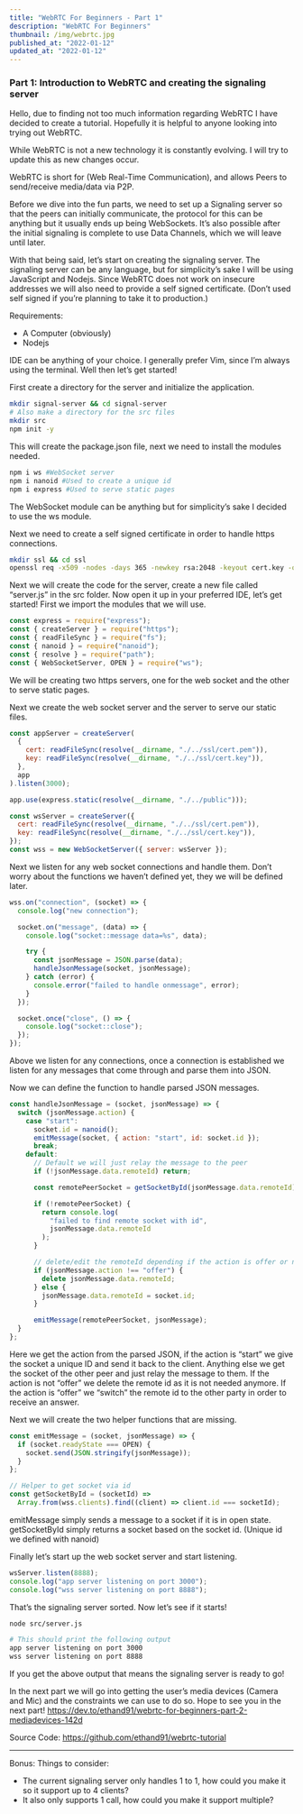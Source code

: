 ```yaml
---
title: "WebRTC For Beginners - Part 1"
description: "WebRTC For Beginners"
thumbnail: /img/webrtc.jpg
published_at: "2022-01-12"
updated_at: "2022-01-12"
---
```


### Part 1: Introduction to WebRTC and creating the signaling server

Hello, due to finding not too much information regarding WebRTC I have decided to create a tutorial. Hopefully it is helpful to anyone looking into trying out WebRTC.

While WebRTC is not a new technology it is constantly evolving. I will try to update this as new changes occur.

WebRTC is short for (Web Real-Time Communication), and allows Peers to send/receive media/data via P2P.

Before we dive into the fun parts, we need to set up a Signaling server so that the peers can initially communicate, the protocol for this can be anything but it usually ends up being WebSockets. It’s also possible after the initial signaling is complete to use Data Channels, which we will leave until later.

With that being said, let’s start on creating the signaling server.
The signaling server can be any language, but for simplicity’s sake I will be using JavaScript and Nodejs.
Since WebRTC does not work on insecure addresses we will also need to provide a self signed certificate. (Don’t used self signed if you’re planning to take it to production.)

Requirements:

- A Computer (obviously)
- Nodejs

IDE can be anything of your choice. I generally prefer Vim, since I’m always using the terminal.
Well then let’s get started!

First create a directory for the server and initialize the application.

```bash
mkdir signal-server && cd signal-server
# Also make a directory for the src files
mkdir src
npm init -y
```

This will create the package.json file, next we need to install the modules needed.

```bash
npm i ws #WebSocket server
npm i nanoid #Used to create a unique id
npm i express #Used to serve static pages
```

The WebSocket module can be anything but for simplicity’s sake I decided to use the ws module.

Next we need to create a self signed certificate in order to handle https connections.

```bash
mkdir ssl && cd ssl
openssl req -x509 -nodes -days 365 -newkey rsa:2048 -keyout cert.key -out cert.pem
```

Next we will create the code for the server, create a new file called “server.js” in the src folder.
Now open it up in your preferred IDE, let’s get started!
First we import the modules that we will use.

```javascript
const express = require("express");
const { createServer } = require("https");
const { readFileSync } = require("fs");
const { nanoid } = require("nanoid");
const { resolve } = require("path");
const { WebSocketServer, OPEN } = require("ws");
```

We will be creating two https servers, one for the web socket and the other to serve static pages.

Next we create the web socket server and the server to serve our static files.

```javascript
const appServer = createServer(
  {
    cert: readFileSync(resolve(__dirname, "./../ssl/cert.pem")),
    key: readFileSync(resolve(__dirname, "./../ssl/cert.key")),
  },
  app
).listen(3000);

app.use(express.static(resolve(__dirname, "./../public")));

const wsServer = createServer({
  cert: readFileSync(resolve(__dirname, "./../ssl/cert.pem")),
  key: readFileSync(resolve(__dirname, "./../ssl/cert.key")),
});
const wss = new WebSocketServer({ server: wsServer });
```

Next we listen for any web socket connections and handle them. Don’t worry about the functions we haven’t defined yet, they we will be defined later.

```javascript
wss.on("connection", (socket) => {
  console.log("new connection");

  socket.on("message", (data) => {
    console.log("socket::message data=%s", data);

    try {
      const jsonMessage = JSON.parse(data);
      handleJsonMessage(socket, jsonMessage);
    } catch (error) {
      console.error("failed to handle onmessage", error);
    }
  });

  socket.once("close", () => {
    console.log("socket::close");
  });
});
```

Above we listen for any connections, once a connection is established we listen for any messages that come through and parse them into JSON.

Now we can define the function to handle parsed JSON messages.

```javascript
const handleJsonMessage = (socket, jsonMessage) => {
  switch (jsonMessage.action) {
    case "start":
      socket.id = nanoid();
      emitMessage(socket, { action: "start", id: socket.id });
      break;
    default:
      // Default we will just relay the message to the peer
      if (!jsonMessage.data.remoteId) return;

      const remotePeerSocket = getSocketById(jsonMessage.data.remoteId);

      if (!remotePeerSocket) {
        return console.log(
          "failed to find remote socket with id",
          jsonMessage.data.remoteId
        );
      }

      // delete/edit the remoteId depending if the action is offer or not
      if (jsonMessage.action !== "offer") {
        delete jsonMessage.data.remoteId;
      } else {
        jsonMessage.data.remoteId = socket.id;
      }

      emitMessage(remotePeerSocket, jsonMessage);
  }
};
```

Here we get the action from the parsed JSON, if the action is “start” we give the socket a unique ID and send it back to the client.
Anything else we get the socket of the other peer and just relay the message to them.
If the action is not “offer” we delete the remote id as it is not needed anymore. If the action is “offer” we “switch” the remote id to the other party in order to receive an answer.

Next we will create the two helper functions that are missing.

```javascript
const emitMessage = (socket, jsonMessage) => {
  if (socket.readyState === OPEN) {
    socket.send(JSON.stringify(jsonMessage));
  }
};

// Helper to get socket via id
const getSocketById = (socketId) =>
  Array.from(wss.clients).find((client) => client.id === socketId);
```

emitMessage simply sends a message to a socket if it is in open state.
getSocketById simply returns a socket based on the socket id. (Unique id we defined with nanoid)

Finally let’s start up the web socket server and start listening.

```javascript
wsServer.listen(8888);
console.log("app server listening on port 3000");
console.log("wss server listening on port 8888");
```

That’s the signaling server sorted.
Now let’s see if it starts!

```bash
node src/server.js

# This should print the following output
app server listening on port 3000
wss server listening on port 8888
```

If you get the above output that means the signaling server is ready to go!

In the next part we will go into getting the user’s media devices (Camera and Mic) and the constraints we can use to do so.
Hope to see you in the next part!
https://dev.to/ethand91/webrtc-for-beginners-part-2-mediadevices-142d

Source Code: https://github.com/ethand91/webrtc-tutorial

---

Bonus: Things to consider:

- The current signaling server only handles 1 to 1, how could you make it so it support up to 4 clients?
- It also only supports 1 call, how could you make it support multiple?
